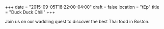 +++
date = "2015-09-05T18:22:00-04:00"
draft = false
location = "tEp"
title = "Duck Duck Chili"
+++

Join us on our waddling quest to discover the best Thai food in Boston.
